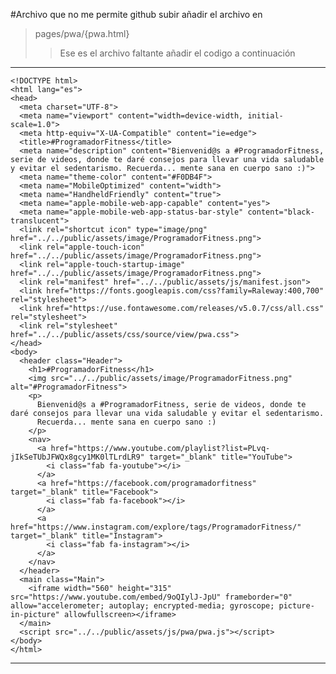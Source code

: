 #Archivo que no me permite github subir añadir el archivo en

> pages/pwa/{pwa.html}
>> Ese es el archivo faltante añadir el codigo a continuación

----
    <!DOCTYPE html>
    <html lang="es">
    <head>
      <meta charset="UTF-8">
      <meta name="viewport" content="width=device-width, initial-scale=1.0">
      <meta http-equiv="X-UA-Compatible" content="ie=edge">
      <title>#ProgramadorFitness</title>
      <meta name="description" content="Bienvenid@s a #ProgramadorFitness, serie de videos, donde te daré consejos para llevar una vida saludable y evitar el sedentarismo. Recuerda... mente sana en cuerpo sano :)">
      <meta name="theme-color" content="#F0DB4F">
      <meta name="MobileOptimized" content="width">
      <meta name="HandheldFriendly" content="true">
      <meta name="apple-mobile-web-app-capable" content="yes">
      <meta name="apple-mobile-web-app-status-bar-style" content="black-translucent">
      <link rel="shortcut icon" type="image/png" href="../../public/assets/image/ProgramadorFitness.png">
      <link rel="apple-touch-icon" href="../../public/assets/image/ProgramadorFitness.png">
      <link rel="apple-touch-startup-image" href="../../public/assets/image/ProgramadorFitness.png">
      <link rel="manifest" href="../../public/assets/js/manifest.json">
      <link href="https://fonts.googleapis.com/css?family=Raleway:400,700" rel="stylesheet">
      <link href="https://use.fontawesome.com/releases/v5.0.7/css/all.css" rel="stylesheet">
      <link rel="stylesheet" href="../../public/assets/css/source/view/pwa.css">
    </head>
    <body>
      <header class="Header">
        <h1>#ProgramadorFitness</h1>
        <img src="../../public/assets/image/ProgramadorFitness.png" alt="#ProgramadorFitness">
        <p>
          Bienvenid@s a #ProgramadorFitness, serie de videos, donde te daré consejos para llevar una vida saludable y evitar el sedentarismo.
          Recuerda... mente sana en cuerpo sano :)
        </p>
        <nav>
          <a href="https://www.youtube.com/playlist?list=PLvq-jIkSeTUbJFWQx8gcy1MK0lTLrdLR9" target="_blank" title="YouTube">
            <i class="fab fa-youtube"></i>
          </a>
          <a href="https://facebook.com/programadorfitness" target="_blank" title="Facebook">
            <i class="fab fa-facebook"></i>
          </a>
          <a href="https://www.instagram.com/explore/tags/ProgramadorFitness/" target="_blank" title="Instagram">
            <i class="fab fa-instagram"></i>
          </a>
        </nav>
      </header>
      <main class="Main">
        <iframe width="560" height="315" src="https://www.youtube.com/embed/9oQIylJ-JpU" frameborder="0" allow="accelerometer; autoplay; encrypted-media; gyroscope; picture-in-picture" allowfullscreen></iframe>
      </main>
      <script src="../../public/assets/js/pwa/pwa.js"></script>
    </body>
    </html>
----
